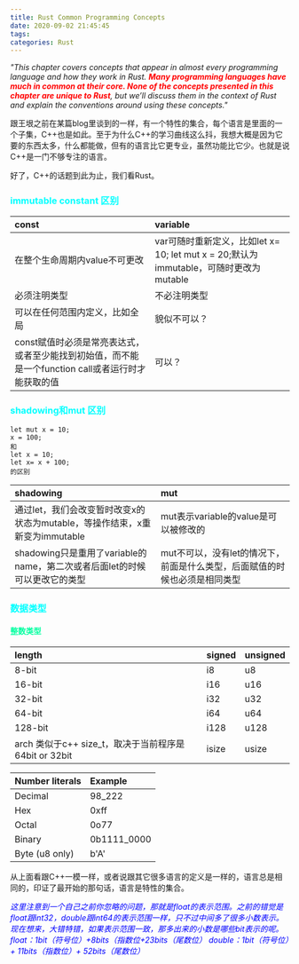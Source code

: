 ```yaml
---
title: Rust Common Programming Concepts
date: 2020-09-02 21:45:45
tags:
categories: Rust
---
```

_"This chapter covers concepts that appear in almost every programming language and how they work in Rust. __<font color =red>Many programming languages have much in common at their core. None of the concepts presented in this chapter are unique to Rust</font>__, but we’ll discuss them in the context of Rust and explain the conventions around using these concepts."_ 

跟王垠之前在某篇blog里谈到的一样，有一个特性的集合，每个语言是里面的一个子集，C++也是如此。至于为什么C++的学习曲线这么抖，我想大概是因为它要的东西太多，什么都能做，但有的语言比它更专业，虽然功能比它少。也就是说C++是一门不够专注的语言。  

好了，C++的话题到此为止，我们看Rust。  

### __<font color=0xFFFFFF>immutable constant 区别</font>__  

|const | variable|
|:----|:----|
|在整个生命周期内value不可更改|var可随时重新定义，比如let x= 10; let mut x = 20;默认为immutable，可随时更改为mutable|
|必须注明类型|不必注明类型|
|可以在任何范围内定义，比如全局|貌似不可以？|
|const赋值时必须是常亮表达式，或者至少能找到初始值，而不能是一个function call或者运行时才能获取的值|可以？|

### __<font color=0xFFFFFF>shadowing和mut 区别</font>__  

```
let mut x = 10;
x = 100;
和
let x = 10;
let x= x + 100;
的区别
```

|shadowing | mut|
|:----|:----|
|通过let，我们会改变暂时改变x的状态为mutable，等操作结束，x重新变为immutable|mut表示variable的value是可以被修改的|
|shadowing只是重用了variable的name，第二次或者后面let的时候可以更改它的类型|mut不可以，没有let的情况下，前面是什么类型，后面赋值的时候也必须是相同类型|

### __<font color=0xFFFFFF>数据类型</font>__ 

#### __<font color=0x0FFFA>整数类型</font>__  

|length |signed|unsigned|
|:----|:----|:----|
|8-bit|i8|u8|
|16-bit|i16|u16|
|32-bit|i32|u32|
|64-bit|i64|u64|
|128-bit|i128|u128|
|arch 类似于c++ size_t，取决于当前程序是64bit or 32bit|isize|usize|


|Number literals	|Example|
|:----|:----|
|Decimal	|98_222|
|Hex	|0xff|
|Octal	|0o77|
|Binary	|0b1111_0000|
|Byte (u8 only)|	b'A'|

<!--more-->
从上面看跟C++一模一样，或者说跟其它很多语言的定义是一样的，语言总是相同的，印证了最开始的那句话，语言是特性的集合。  

_<font color=blue>这里注意到一个自己之前你忽略的问题，那就是float的表示范围。之前的错觉是float跟int32，double跟int64的表示范围一样，只不过中间多了很多小数表示。现在想来，大错特错，如果表示范围一致，那多出来的小数是哪些bit表示的呢。  
float：1bit（符号位）+8bits（指数位+23bits（尾数位）
double：1bit（符号位）+ 11bits（指数位）+ 52bits（尾数位）</font>_